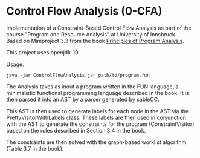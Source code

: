 # Control Flow Analysis (0-CFA)
Implementation of a Constraint-Based Control Flow Analysis as part of the course "Program and Resource Analysis" at University of Innsbruck.  
Based on Miniproject 3.3 from the book [Principles of Program Analysis](https://link.springer.com/book/10.1007/978-3-662-03811-6).    

This project uses openjdk-19  

Usage:  
~~~
java -jar ControlFlowAnalysis.jar path/to/program.fun
~~~

The Analysis takes as inout a program written in the FUN language, a minimalistic functional programming language described in the book.
It is then parsed it into an AST by a parser generated by [sableCC](https://sablecc.org/).


This AST is then used to generate labels for each node in the AST via the PrettyVisitorWithLabels class.
These labels are then used in conjunction with the AST to generate the constraints for the program (ConstraintVisitor) based on the rules described in Section 3.4 in the book.  

The constraints are then solved with the graph-based worklist algorithm (Table 3.7 in the book).
